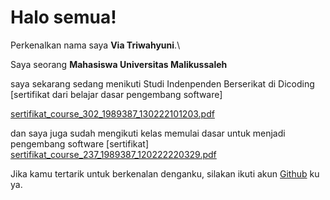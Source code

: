 # Halo semua! 

Perkenalkan nama saya **Via Triwahyuni**.\

Saya seorang **Mahasiswa Universitas Malikussaleh** 

saya sekarang sedang menikuti Studi Indenpenden Berserikat di Dicoding [sertifikat dari belajar dasar pengembang software]

[sertifikat_course_302_1989387_130222101203.pdf](https://github.com/ViaChan/ViaChan/files/8057601/sertifikat_course_302_1989387_130222101203.pdf)


dan saya juga sudah mengikuti kelas memulai dasar untuk menjadi pengembang software [sertifikat]
[sertifikat_course_237_1989387_120222220329.pdf](https://github.com/ViaChan/ViaChan/files/8057608/sertifikat_course_237_1989387_120222220329.pdf)


Jika kamu tertarik untuk berkenalan denganku, silakan ikuti akun [Github](https://www.github.com/in/ViaChan/) ku ya.


